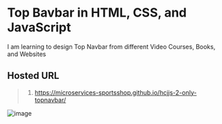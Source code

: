 # Top Bavbar in HTML, CSS, and JavaScript

I am learning to design Top Navbar from different Video Courses, Books, and Websites

## Hosted URL

> 1. <https://microservices-sportsshop.github.io/hcjjs-2-only-topnavbar/>

![image](https://github.com/user-attachments/assets/8861c797-c87c-4600-b277-01e4dfd19367)

